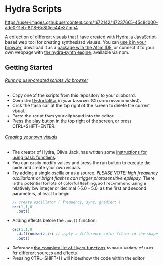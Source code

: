 # Hydra Scripts

https://user-images.githubusercontent.com/1672142/117237665-45c8d000-ade0-11eb-8f18-6c8f0ec44e87.mp4

A collection of different visuals that I have created with [Hydra](https://github.com/ojack/hydra), a JavaScript-based web tool for creating synthesized visuals. You can [use it in your browser](https://hydra.ojack.xyz/), download it as a [package with the Atom IDE](https://atom.io/packages/atom-hydra), or connect it to your own webpage with [the hydra-synth engine](https://www.npmjs.com/package/hydra-synth), available via npm.

## Getting Started 

###### <ins>*Running user-created scripts via browser*</ins>
- Copy one of the scripts from this repository to your clipboard.
- Open the [Hydra Editor](https://hydra.ojack.xyz/) in your browser (Chrome recommended).
- Click the trash can at the top right of the screen to delete the current visual.
- Paste the script from your clipboard into the editor.
- Press the play button in the top right of the screen, or press CTRL+SHIFT+ENTER.

###### <ins>*Creating your own visuals*</ins>
- The creator of Hydra, Olivia Jack, has written some [instructions for using basic functions](https://github.com/ojack/hydra#basic-functions).
- You can easily modify values and press the run button to execute the code and create your own visuals.
- Try adding a single oscillator as a source. _*PLEASE NOTE: high frequency oscillations or bright flashes can trigger photosensitive epilepsy.*_ There is the potential for lots of colorful flashing, so I recommend using a relatively low integer or decimal (-5.0 - 5.0) as the first and second parameters, at least to begin.
  ```JavaScript
  // create oscillator ( frequency, sync, gradient )
  osc(1,1,0)
    .out()
  ```
- Adding effects before the `.out()` function:
  ```JavaScript
  osc(1,1,0)
    .diff(noise(2,1)) // apply a difference color filter in the shape of perlin noise to the oscillator
    .out()
  ```
- Reference [the complete list of Hydra functions](https://github.com/ojack/hydra/blob/main/docs/funcs.md) to see a variety of uses for different sources and effects
- Pressing CTRL+SHIFT+H will hide/show the code within the editor
